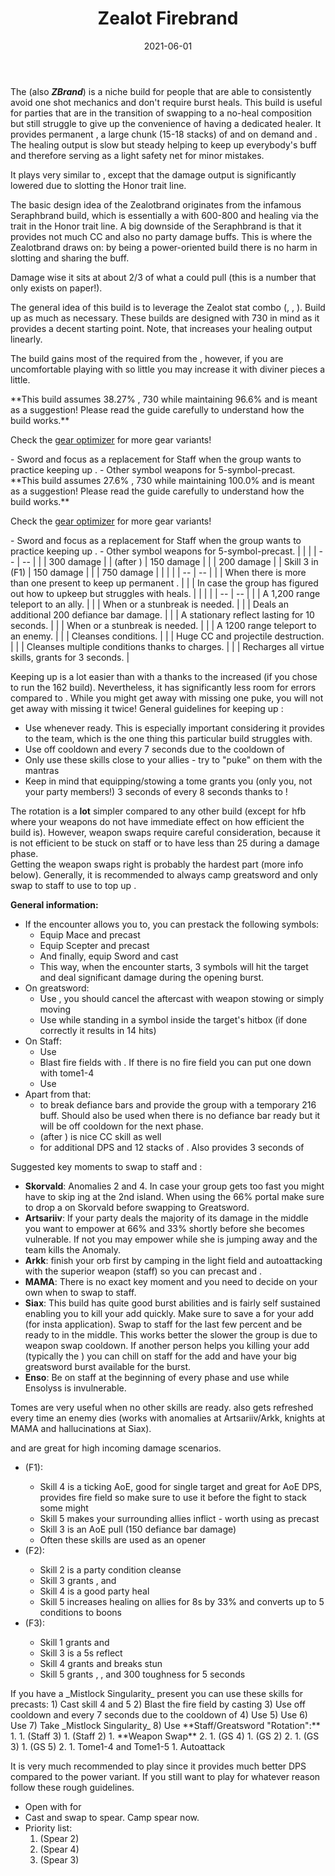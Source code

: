 ﻿---
title: 'Zealot Firebrand'
date: '2021-06-01'
rating: 'Good'
role: 'Hybrid'
profession: 'Guardian'
specialization: 'Firebrand'
skills: [9093, 9153, 9251]
boons: ['Quickness', 'Fury', 'Might', 'Stability', 'Resolution', 'Aegis']
conditions: ['Vulnerability', 'Blinded', 'Crippled']
code: '[&DQEqOhAvPjpLF0sX/gA2AXoWehZIAf4AiRKJEgAAAAAAAAAAAAAAAAAAAAA=]'
classification: [5, 2, 3, 3, 4]
---

The **<Specialization text="Zealot Firebrand" name="Firebrand"/>** (also **_ZBrand_**) is a niche build for people that are able to consistently avoid one shot mechanics and don't require burst heals. This build is useful for parties that are in the transition of swapping to a no-heal composition but still struggle to give up the convenience of having a dedicated healer. It provides permanent <Boon name="Quickness"/>, a large chunk (15-18 stacks) of <Boon name="might"/> and on demand <Boon name="Stability"/> and <Boon name="Aegis"/>. The healing output is slow but steady helping to keep up everybody's <Item name="scholar"/> buff and therefore serving as a light safety net for minor mistakes.

It plays very similar to <BuildLink build="Power Firebrand" specialization="Firebrand"/>, except that the damage output is significantly lowered due to slotting the Honor trait line. 

The basic design idea of the Zealotbrand originates from the infamous Seraphbrand build, which is essentially a <BuildLink build="Condi Firebrand" specialization="Firebrand"/> with 600-800 <Attribute name="Healing Power"/> and healing via the trait <Trait name="Writ of persistence"/> in the Honor trait line. A big downside of the Seraphbrand is that it provides not much CC and also no party damage buffs. This is where the Zealotbrand draws on: by being a power-oriented build there is no harm in slotting <Trait name="perfect inscriptions"/> and sharing the <Skill name="bane signet"/> buff.

Damage wise it sits at about 2/3 of what a <BuildLink build="Power Firebrand" specialization="Firebrand"/> could pull (this is a number that only exists on paper!).

<Divider text="Equipment"/>

The general idea of this build is to leverage the Zealot stat combo (<Attribute name="Power"/>, <Attribute name="Precision"/>, <Attribute name="Healing Power"/>). Build up as much <Attribute name="Healing Power"/> as necessary. These builds are designed with 730 <Attribute name="Healing Power"/> in mind as it provides a decent starting point. Note, that <Attribute name="Healing Power"/> increases your healing output linearly.

The build gains most of the required <Attribute name="Concentration"/> from the <Item id="79722"/>, however, if you are uncomfortable playing with so little <Attribute name="Concentration"/> you may increase it with diviner pieces a little.

<Tabs>
<Tab title="162 Agony Resistance">
**This build assumes 38.27% <Attribute name="Boon Duration"/>, 730 <Attribute name="Healing Power"/> while maintaining 96.6% <Attribute name="Critical Chance"/> and is meant as a suggestion! Please read the guide carefully to understand how the build works.**

Check the [gear optimizer](http://old.discretize.eu) for more gear variants!
<Grid>
<GridItem sm="4">
<Armor weight="Heavy" helmAffix="Diviner" helmRune="Scholar" shouldersAffix="Berserker" shouldersRune="Scholar" coatAffix="Zealot" coatRune="Scholar" glovesAffix="Zealot" glovesRune="Scholar" leggingsAffix="Zealot" leggingsRune="Scholar" bootsAffix="Zealot" bootsRune="Scholar" helmInfusionId="49432" shouldersInfusionId="49432" coatInfusionId="49432" glovesInfusionId="49432" leggingsInfusionId="49432" bootsInfusionId="49432"/>
</GridItem>

<GridItem sm="4">
<Weapons weapon1MainType="Greatsword" weapon1MainAffix="Berserker" weapon1MainSigil1="Force" weapon1MainSigil2="Impact" weapon2MainType="Staff" weapon2MainAffix="Berserker" weapon2MainSigil1="Transference" weapon2MainSigil2="Concentration" weapon1MainInfusion1Id="49432" weapon2MainInfusion1Id="49432" weapon1MainInfusion2Id="49432" weapon2MainInfusion2Id="49432"/>

<Card title="Alternative weapons">
- Sword and focus as a replacement for Staff when the group wants to practice keeping up <Boon name="Might"/>. 
- Other symbol weapons for 5-symbol-precast.
</Card>
</GridItem>

<GridItem sm="4">
<BackAndTrinkets backItemAffix="Diviner" accessory1Affix="Diviner" accessory2Affix="Zealot" amuletAffix="Diviner" ring1Affix="Zealot"  ring2Affix="Zealot" backItemInfusion1Id="49432" backItemInfusion2Id="49432" accessory1InfusionId="49432" accessory2InfusionId="49432" ring1Infusion1Id="49432" ring1Infusion2Id="49432" ring1Infusion3Id="49432" ring2Infusion1Id="49432" ring2Infusion2Id="49432" ring2Infusion3Id="49432"/>

<Consumables foodId="41569" utilityId="77569" infusionId="37131"/>

</GridItem>
</Grid>
</Tab>
<Tab title="222 Agony Resistance">
**This build assumes 27.6% <Attribute name="Boon Duration"/>, 730 <Attribute name="Healing Power"/> while maintaining 100.0% <Attribute name="Critical Chance"/> and is meant as a suggestion! Please read the guide carefully to understand how the build works.**

Check the [gear optimizer](http://old.discretize.eu) for more gear variants!
<Grid>
<GridItem sm="4">
<Armor weight="Heavy" helmAffix="Berserker" helmRune="Scholar" shouldersAffix="Zealot" shouldersRune="Scholar" coatAffix="Zealot" coatRune="Scholar" glovesAffix="Zealot" glovesRune="Scholar" leggingsAffix="Diviner" leggingsRune="Scholar" bootsAffix="Zealot" bootsRune="Scholar" helmInfusionId="49432" shouldersInfusionId="49432" coatInfusionId="49432" glovesInfusionId="49432" leggingsInfusionId="49432" bootsInfusionId="49432"/>
</GridItem>

<GridItem sm="4">
<Weapons weapon1MainType="Greatsword" weapon1MainAffix="Berserker" weapon1MainSigil1="Force" weapon1MainSigil2="Impact" weapon2MainType="Staff" weapon2MainAffix="Berserker" weapon2MainSigil1="Transference" weapon2MainSigil2="Concentration" weapon1MainInfusion1Id="49432" weapon2MainInfusion1Id="49432" weapon1MainInfusion2Id="49432" weapon2MainInfusion2Id="49432"/>

<Card title="Alternative weapons">
- Sword and focus as a replacement for Staff when the group wants to practice keeping up <Boon name="Might"/>. 
- Other symbol weapons for 5-symbol-precast.
</Card>
</GridItem>

<GridItem sm="4">
<BackAndTrinkets backItemAffix="Berserker" accessory1Affix="Berserker" accessory2Affix="Berserker" amuletAffix="Zealot" ring1Affix="Zealot"  ring2Affix="Zealot" backItemInfusion1Id="49432" backItemInfusion2Id="49432" accessory1InfusionId="49432" accessory2InfusionId="49432" ring1Infusion1Id="49432" ring1Infusion2Id="49432" ring1Infusion3Id="49432" ring2Infusion1Id="49432" ring2Infusion2Id="49432" ring2Infusion3Id="49432"/>

<Consumables foodId="41569" utilityId="77569" infusionId="37131"/>

</GridItem>
</Grid>
</Tab>
</Tabs>

<Divider text="Build"/>

<Grid>
<GridItem sm="7">
<Traits traits1="Radiance" traits1Selected="Healers Retribution, Retribution, Perfect Inscriptions" traits2="Honor" traits2Selected="protectorsrestoration, Empowering Might, Writ of Persistence" traits3="Firebrand" traits3Selected="Liberators Vow, Stalwart Speed, Loremaster"/>
 <Card title="Defiance Bar Damage">
| | |
| -- | -- |
| <Skill id="9093"/> | 300 damage |
| <Skill id="9226"/> (after <Skill id="9147"/>) | 150 damage |
| <Skill name="Hammer of Wisdom"/> | 200 damage |
| Skill 3 in <Skill name="Tome of Justice"/> (F1) | 150 damage |
| <Skill name="Sanctuary"/> | 750 damage |
</Card>
</GridItem>

<GridItem sm="5">
<Skills heal="Mantra of Solace" utility1="Mantra of Potence" utility2="Sword of Justice" utility3="Bane Signet" elite="Feel My Wrath"/>
<Card title="Alternative traits">
| | |
| -- | -- |
| <Trait name="righthandstrength" size="big" disableText/> | When there is more than one <Specialization name="Guardian"/> present to keep up permanent <Boon name="Resolution"/>. |
| <Trait name="pureofheart" size="big" disableText/> | In case the group has figured out how to upkeep <Boon name="Might"/> but struggles with heals. |

</Card>
<Card title="Situational Skills">
| | |
| -- | -- |
| <Skill id="9246" size="big" disableText/> | A 1,200 range teleport to an ally. |
| <Skill id="9153" size="big" disableText/> | When <Boon name="Stability"/> or a stunbreak is needed. |
| <Skill id="9125" size="big" disableText/> | Deals an additional 200 defiance bar damage. |
| <Skill id="9251" size="big" disableText/> | A stationary reflect lasting for 10 seconds. |
| <Skill id="43357" size="big" disableText/> | When <Boon name="Stability"/> or a stunbreak is needed. |
| <Skill id="9247" size="big" disableText/> | A 1200 range teleport to an enemy. |
| <Skill name="Purging flames" size="big" disableText/> | Cleanses conditions. |
| <Skill name="Sanctuary" size="big" disableText/> | Huge CC and projectile destruction. |
| <Skill name="Mantra of lore" size="big" disableText/> | Cleanses multiple conditions thanks to charges. |
| <Skill name="renewed focus" size="big" disableText/> | Recharges all virtue skills, grants <Effect name="Invulnerability"/> for 3 seconds. |

</Card>
</GridItem>
</Grid>


<Divider text="Details"/>

Keeping up <Boon name="Quickness"/> is a lot easier than with a <BuildLink build="Power Firebrand" specialization="Firebrand"/> thanks to the increased <Attribute name="Boon Duration"/> (if you chose to run the 162 <Attribute name="Agony Resistance"/> build). Nevertheless, it has significantly less room for errors compared to <BuildLink build="Heal Firebrand" specialization="Firebrand"/>. While you might get away with missing one puke, you will not get away with missing it twice! General guidelines for keeping up <Boon name="Quickness"/>:
- Use <Skill name="Feel My Wrath"/> whenever ready. This is especially important considering it provides <Boon name="Fury"/> to the team, which is the one thing this particular build struggles with.
- Use <Skill name="Mantra of Potence"/> off cooldown and <Skill name="Mantra of Solace"/> every 7 seconds due to the cooldown of <Trait name="Stalwart Speed"/>
- Only use these skills close to your allies - try to "puke" on them with the mantras
- Keep in mind that equipping/stowing a tome grants you (only you, not your party members!) 3 seconds of <Boon name="Quickness"/> every 8 seconds thanks to <Trait name="swift scholar"/>!

The rotation is a **lot** simpler compared to any other <Specialization name="Guardian"/> build (except for hfb where your weapons do not have immediate effect on how efficient the build is). However, weapon swaps require careful consideration, because it is not efficient to be stuck on staff or to have less than 25 <Boon name="might"/> during a damage phase.  
Getting the weapon swaps right is probably the hardest part (more info below). Generally, it is recommended to always camp greatsword and only swap to staff to use <Skill name="Empower"/> to top up <Boon name="Might"/>.   

**General information:**
- If the encounter allows you to, you can prestack the following symbols:
  - Equip Mace and precast <Skill name="Symbol of Faith"/>
  - Equip Scepter and precast <Skill name="Symbol of Punishment"/>
  - And finally, equip Sword and cast <Skill name="Symbol of Blades"/>
  - This way, when the encounter starts, 3 symbols will hit the target and deal significant damage during the opening burst.
- On greatsword:
  - Use <Skill name="Symbol of Wrath"/>, you should cancel the aftercast with weapon stowing or simply moving
  - Use <Skill name="Whirling Wrath"/> while standing in a symbol inside the target's hitbox (if done correctly it results in 14 hits)
- On Staff:
  - Use <Skill name="Empower"/>
  - Blast fire fields with <Skill name="holystrike"/>. If there is no fire field you can put one down with tome1-4 
  - Use <Skill name="Symbol of Swiftness"/>
- Apart from that:
  - <Skill name="Bane Signet"/> to break defiance bars and provide the group with a temporary 216 <Attribute name="Power"/> buff. Should also be used when there is no defiance bar ready but it will be off cooldown for the next phase.
  - <Skill id="9226"/> (after <Skill id="9147"/>) is nice CC skill as well
  - <Skill name="Sword of Justice"/> for additional DPS and  12 stacks of <Condition name="vulnerability"/>. Also provides 3 seconds of <Condition name="Crippled"/>

Suggested key moments to swap to staff and <Skill name="Empower"/>: 
- **Skorvald**: Anomalies 2 and 4. In case your group gets too fast you might have to skip <Skill name="Empower"/>ing at the 2nd island. When using the 66% portal make sure to drop a <Skill name="Symbol of Swiftness"/> on Skorvald before swapping to Greatsword.
- **Artsariiv**: If your party deals the majority of its damage in the middle you want to empower at 66% and 33% shortly before she becomes vulnerable. If not you may empower while she is jumping away and the team kills the Anomaly.
- **Arkk**: finish your orb first by camping in the light field and autoattacking with the superior weapon (staff) so you can precast <Skill name="Empower"/> and <Skill name="Symbol of Swiftness"/>.
- **MAMA**: There is no exact key moment and you need to decide on your own when to swap to staff. 
- **Siax**: This build has quite good burst abilities and is fairly self sustained enabling you to kill your add quickly. Make sure to save a <Skill name="Sword of justice"/> for your add (for insta <Condition name="Vulnerability"/> application). Swap to staff for the last few percent and be ready to <Skill name="Empower"/> in the middle. This works better the slower the group is due to weapon swap cooldown. If another person helps you killing your add (typically the <Specialization name="Renegade"/>) you can chill on staff for the add and have your big greatsword burst available for the <Effect name="Exposed"/> burst.
- **Enso**: Be on staff at the beginning of every phase and use <Skill name="Empower"/> while Ensolyss is invulnerable. 
  
Tomes are very useful when no other skills are ready. <Skill name="Tome of Justice"/> also gets refreshed every time an enemy dies (works with anomalies at Artsariiv/Arkk, knights at MAMA and hallucinations at Siax).

<Skill name="Tome of Courage"/> and <Skill name="Tome of Resolve"/> are great for high incoming damage scenarios.

- <Skill name="Tome of Justice"/> (F1):
  - Skill 4 is a ticking AoE, good for single target and great for AoE DPS, provides fire field so make sure to use it before the fight to stack some might
  - Skill 5 makes your surrounding allies inflict <Condition name="Burning"/> - worth using as precast
  - Skill 3 is an AoE pull (150 defiance bar damage)
  - Often these skills are used as an opener
- <Skill name="Tome of Resolve"/> (F2):
  - Skill 2 is a party condition cleanse
  - Skill 3 grants <Boon name="Vigor"/>, <Boon name="Regeneration"/> and <Boon name="Swiftness"/>
  - Skill 4 is a good party heal
  - Skill 5 increases healing on allies for 8s by 33% and converts up to 5 conditions to boons
- <Skill name="Tome of Courage"/> (F3):
  - Skill 1 grants <Boon name="Stability"/> and <Boon name="Swiftness"/>
  - Skill 3 is a 5s reflect
  - Skill 4 grants <Boon name="Resistance"/> and breaks stun
  - Skill 5 grants <Boon name="Aegis"/>, <Boon name="Protection"/>, <Boon name="Stability"/> and 300 toughness for 5 seconds


<Grid>
<GridItem xs="12" sm="6">
<Card title="Precasting">
If you have a _Mistlock Singularity_ present you can use these skills for precasts:
1) Cast <Skill name="tome of justice"/> skill 4 and 5
2) Blast the fire field by casting <Skill name="Holy Strike"/>
3) Use <Skill name="Mantra of Potence"/> off cooldown and <Skill name="Mantra of Solace"/> every 7 seconds due to the cooldown of <Trait name="Stalwart Speed"/>
4) Use <Skill name="Stand your ground"/>
5) Use <Skill name="Feelmywrath"/> 
6) Use <Skill name="banesignet"/>
7) Take _Mistlock Singularity_
8) Use <Skill name="Feelmywrath"/> 

</Card>
</GridItem>

<GridItem xs="12" sm="6">
<Card title="Example opener">
**Staff/Greatsword "Rotation":**
1. <Skill name="banesignet" profession="guardian"/>
1. <Skill name="Symbol of Swiftness" profession="guardian"/> (Staff 3)
1. <Skill name="Holystrike"/> (Staff 2)
1. **Weapon Swap**
2. <Skill name="Sword of Justice" profession="guardian"/>
1. <Skill name="Symbol of Wrath " profession="guardian"/> (GS 4)
1. <Skill name="Whirling Wrath" profession="guardian"/> (GS 2)
2. <Skill name="Sword of Justice" profession="guardian"/>
1. <Skill name="Leap of Faith" profession="guardian"/> (GS 3)
1. <Skill name="Binding Blade" profession="guardian"/> (GS 5)
2. <Skill name="Sword of Justice" profession="guardian"/>
1. Tome1-4 and Tome1-5
1. Autoattack 
</Card>
</GridItem>

</Grid>

<Divider text="Underwater combat"/>

It is very much recommended to play <BuildLink build="Condi Firebrand" specialization="Firebrand"/> since it provides much better DPS compared to the power variant. If you still want to play <Specialization text="Zealot Firebrand" name="Firebrand"/> for whatever reason follow these rough guidelines.

- Open with <Skill name="refraction"/> for <Boon name="Resolution"/>
- Cast <Skill name="purify"/> and swap to spear. Camp spear now.
- Priority list:
  1) <Skill name="Zealots flurry"/> (Spear 2)
  2) <Skill name="Symbol of spears"/> (Spear 4)
  3) <Skill name="brilliance"/> (Spear 3)
